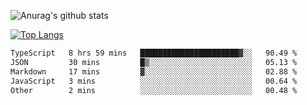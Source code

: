 ![Anurag's github stats](https://github-readme-stats-rosy-xi.vercel.app/api?username=wkmyws&show_icons=true&theme=transparent&count_private=true)

[![Top Langs](https://github-readme-stats-rosy-xi.vercel.app/api/top-langs/?username=wkmyws&layout=pie&hide=C%23,html,matlab,asp.net,css,Mathematica)](https://github.com/wkmyws)

<!--START_SECTION:waka-->

```txt
TypeScript   8 hrs 59 mins   ██████████████████████▓░░   90.49 %
JSON         30 mins         █▒░░░░░░░░░░░░░░░░░░░░░░░   05.13 %
Markdown     17 mins         ▓░░░░░░░░░░░░░░░░░░░░░░░░   02.88 %
JavaScript   3 mins          ░░░░░░░░░░░░░░░░░░░░░░░░░   00.64 %
Other        2 mins          ░░░░░░░░░░░░░░░░░░░░░░░░░   00.48 %
```

<!--END_SECTION:waka-->
